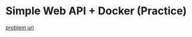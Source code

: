# Simple Web API + Docker (Practice)

[problem url](https://quera.org/problemset/148124?tab=description)

